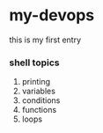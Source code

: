 # my-devops

this is my first entry

### shell topics

1. printing 
2. variables
3. conditions
4. functions
5. loops

